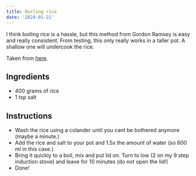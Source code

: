 ```yaml
---
title: Boiling rice
date: '2024-01-21'
---
```


I think boiling rice is a hassle, but this method from Gordon Ramsey is easy and really consistent.
From testing, this only really works in a taller pot. A shallow one will undercook the rice.

Taken from [here](https://www.youtube.com/watch?v=Jf75I9LKhvg).

## Ingredients
* 400 grams of rice
* 1 tsp salt

## Instructions

* Wash the rice using a colander until you cant be bothered anymore (maybe a minute.)
* Add the rice and salt to your pot and 1.5x the amount of water (so 600 ml in this case.)
* Bring it quickly to a boil, mix and put lid on. Turn to low (2 on my 9 step induction stove) and leave for 10 minutes (do not open the lid!)
* Done!